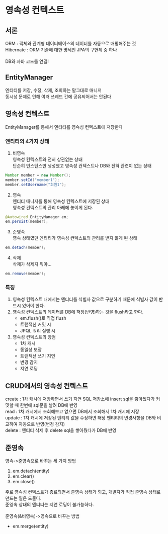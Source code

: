 # 영속성 컨텍스트

## 서론

ORM : 객체와 관계형 데이터베이스의 데이터를 자동으로 매핑해주는 것<br>
Hibernate : ORM 기술에 대한 명세인 JPA의 구현체 중 하나<br>
<br>
DB와 자바 코드를 연결!

## EntityManager

엔티티를 저장, 수정, 삭제, 조회하는 말그대로 매니저<br>
동시성 문제로 인해 여러 쓰레드 간에 공유되어서는 안된다

## 영속성 컨텍스트

EntityManager를 통해서 엔티티를 영속성 컨텍스트에 저장한다<br>

### 엔티티의 4가지 상태

1. 비영속<br>
영속성 컨텍스트와 전혀 상관없는 상태<br>
단순히 인스턴스만 생성했고 영속성 컨텍스트나 DB와 전혀 관련이 없는 상태
```java
Member member = new Member();
member.setId("member1");
member.setUsername("회원1");
```

2. 영속<br>
엔티티 매니저를 통해 영속성 컨텍스트에 저장된 상태<br>
영속성 컨텍스트의 관리 아래에 놓이게 된다.
```java
@Autowired EntityManager em;
em.persist(member);
```

3. 준영속<br>
영속 상태였던 엔티티가 영속성 컨텍스트의 관리를 받지 않게 된 상태
```java
em.detach(member);
```

4. 삭제<br>
삭제가 삭제지 뭐야...
```java
em.remove(member);
```

### 특징

1. 영속성 컨텍스트 내에서는 엔티티를 식별자 값으로 구분하기 때문에 식별자 값이 반드시 있어야 한다.
2. 영속성 컨텍스트의 데이터를 DB에 저장(반영)하는 것을 flush라고 한다.
    - em.flush()로 직접 flush
    - 트랜잭션 커밋 시
    - JPQL 쿼리 실행 시
3. 영속성 컨텍스트의 장점
    - 1차 캐시
    - 동일성 보장
    - 트랜잭션 쓰기 지연
    - 변경 감지
    - 지연 로딩

## CRUD에서의 영속성 컨텍스트
create : 1차 캐시에 저장하면서 쓰기 지연 SQL 저장소에 insert sql을 쌓아뒀다가 커밋할 때 한번에 sql문을 날려 DB에 반영<br>
read : 1차 캐시에서 조회해보고 없으면 DB에서 조회해서 1차 캐시에 저장<br>
update : 1차 캐시에 저장된 엔티티 값을 수정하면 해당 엔티티의 변경사항을 DB와 비교하여 자동으로 반영(변경 감지)<br>
delete : 엔티티 삭제 후 delete sql을 쌓아뒀다가 DB에 반영<br>

## 준영속
영속->준영속으로 바꾸는 세 가지 방법
1. em.detach(entity)
2. em.clear()
3. em.close()

주로 영속성 컨텍스트가 종료되면서 준영속 상태가 되고, 개발자가 직접 준영속 상태로 만드는 일은 드물다.<br>
준영속 상태의 엔티티는 지연 로딩이 불가능하다.<br>
<br>
준영속(&비영속)->영속으로 바꾸는 방법
- em.merge(entity)